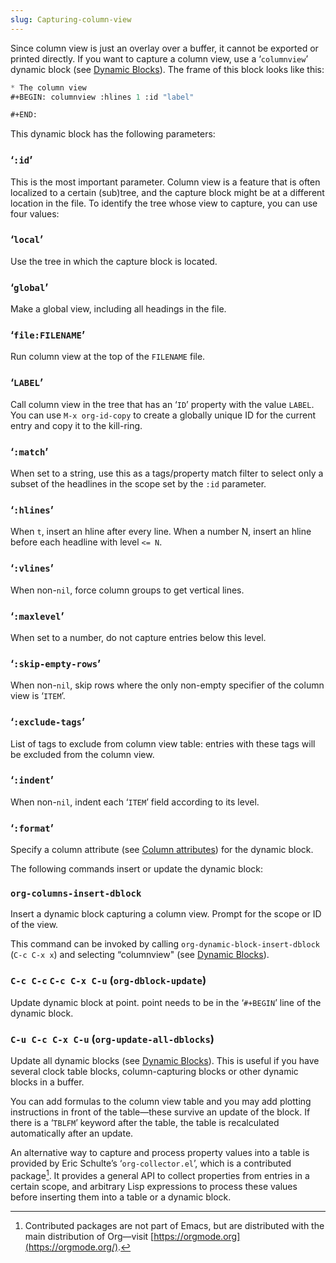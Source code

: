 ```yaml
---
slug: Capturing-column-view
---
```


Since column view is just an overlay over a buffer, it cannot be exported or printed directly. If you want to capture a column view, use a ‘`columnview`’ dynamic block (see [Dynamic Blocks](Dynamic-Blocks)). The frame of this block looks like this:

```lisp
* The column view
#+BEGIN: columnview :hlines 1 :id "label"

#+END:
```

This dynamic block has the following parameters:

### ‘`:id`’

This is the most important parameter. Column view is a feature that is often localized to a certain (sub)tree, and the capture block might be at a different location in the file. To identify the tree whose view to capture, you can use four values:

### ‘`local`’

Use the tree in which the capture block is located.

### ‘`global`’

Make a global view, including all headings in the file.

### ‘`file:FILENAME`’

Run column view at the top of the `FILENAME` file.

### ‘`LABEL`’

Call column view in the tree that has an ‘`ID`’ property with the value `LABEL`. You can use `M-x org-id-copy` to create a globally unique ID for the current entry and copy it to the kill-ring.

### ‘`:match`’

When set to a string, use this as a tags/property match filter to select only a subset of the headlines in the scope set by the `:id` parameter.

### ‘`:hlines`’

When `t`, insert an hline after every line. When a number N, insert an hline before each headline with level `<= N`.

### ‘`:vlines`’

When non-`nil`, force column groups to get vertical lines.

### ‘`:maxlevel`’

When set to a number, do not capture entries below this level.

### ‘`:skip-empty-rows`’

When non-`nil`, skip rows where the only non-empty specifier of the column view is ‘`ITEM`’.

### ‘`:exclude-tags`’

List of tags to exclude from column view table: entries with these tags will be excluded from the column view.

### ‘`:indent`’

When non-`nil`, indent each ‘`ITEM`’ field according to its level.

### ‘`:format`’

Specify a column attribute (see [Column attributes](Column-attributes)) for the dynamic block.

The following commands insert or update the dynamic block:

### `org-columns-insert-dblock`

Insert a dynamic block capturing a column view. Prompt for the scope or ID of the view.

This command can be invoked by calling `org-dynamic-block-insert-dblock` (`C-c C-x x`) and selecting “columnview" (see [Dynamic Blocks](Dynamic-Blocks)).

### `C-c C-c` `C-c C-x C-u` (`org-dblock-update`)

Update dynamic block at point. point needs to be in the ‘`#+BEGIN`’ line of the dynamic block.

### `C-u C-c C-x C-u` (`org-update-all-dblocks`)

Update all dynamic blocks (see [Dynamic Blocks](Dynamic-Blocks)). This is useful if you have several clock table blocks, column-capturing blocks or other dynamic blocks in a buffer.

You can add formulas to the column view table and you may add plotting instructions in front of the table—these survive an update of the block. If there is a ‘`TBLFM`’ keyword after the table, the table is recalculated automatically after an update.

An alternative way to capture and process property values into a table is provided by Eric Schulte’s ‘`org-collector.el`’, which is a contributed package[^1]. It provides a general API to collect properties from entries in a certain scope, and arbitrary Lisp expressions to process these values before inserting them into a table or a dynamic block.

[^1]: Contributed packages are not part of Emacs, but are distributed with the main distribution of Org—visit [https://orgmode.org](https://orgmode.org/).
